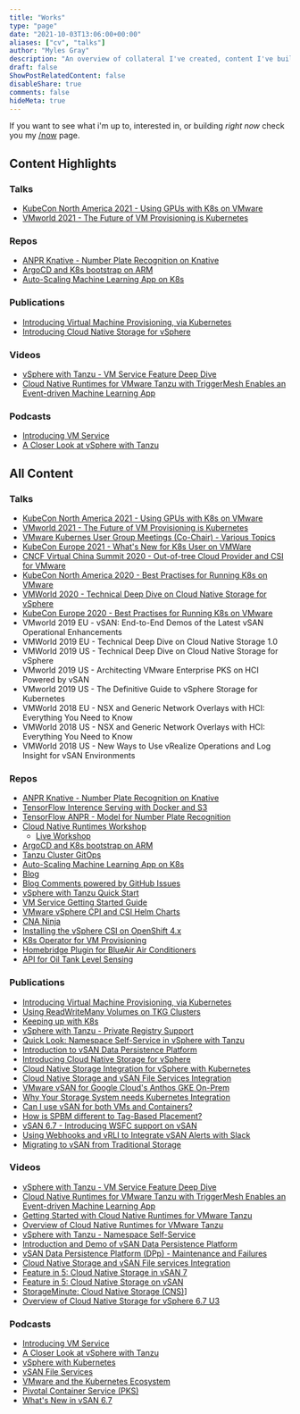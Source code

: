 ```yaml
---
title: "Works"
type: "page"
date: "2021-10-03T13:06:00+00:00"
aliases: ["cv", "talks"]
author: "Myles Gray"
description: "An overview of collateral I've created, content I've built and presentations I've done."
draft: false
ShowPostRelatedContent: false
disableShare: true
comments: false
hideMeta: true
---
```


If you want to see what i'm up to, interested in, or building _right now_ check you my [/now](/now) page.

## Content Highlights

### Talks

* [KubeCon North America 2021 - Using GPUs with K8s on VMware](https://www.youtube.com/watch?v=_NYjvz92O58&list=PLj6h78yzYM2Nd1U4RMhv7v88fdiFqeYAP&index=110)
* [VMworld 2021 - The Future of VM Provisioning is Kubernetes](https://www.vmware.com/vmworld/en/video-library/video-landing.html?sessionid=1620916120137001sGMu)

### Repos

* [ANPR Knative - Number Plate Recognition on Knative](https://github.com/mylesagray/anpr-knative)
* [ArgoCD and K8s bootstrap on ARM](https://github.com/mylesagray/home-cluster-gitops)
* [Auto-Scaling Machine Learning App on K8s](https://github.com/mylesagray/a-new-hope-app)

### Publications

* [Introducing Virtual Machine Provisioning, via Kubernetes](https://core.vmware.com/blog/introducing-virtual-machine-provisioning-kubernetes-vm-service)
* [Introducing Cloud Native Storage for vSphere](https://blogs.vmware.com/virtualblocks/2019/08/14/introducing-cloud-native-storage-for-vsphere/)

### Videos

* [vSphere with Tanzu - VM Service Feature Deep Dive](https://www.youtube.com/watch?v=qmtsNjjfe8w)
* [Cloud Native Runtimes for VMware Tanzu with TriggerMesh Enables an Event-driven Machine Learning App](https://www.youtube.com/watch?v=3rD-O_DyHOs)

### Podcasts

* [Introducing VM Service](https://open.spotify.com/episode/2oe71m6512x1TWNFRTp8hR?si=mk0y2C-YS9SihakqQ9_4bw)
* [A Closer Look at vSphere with Tanzu](https://open.spotify.com/episode/7q89CfdmkkDUgzLq9rdcgX?si=8c4af8cfb6bb4d05)

## All Content

### Talks

* [KubeCon North America 2021 - Using GPUs with K8s on VMware](https://www.youtube.com/watch?v=_NYjvz92O58&list=PLj6h78yzYM2Nd1U4RMhv7v88fdiFqeYAP&index=110)
* [VMworld 2021 - The Future of VM Provisioning is Kubernetes](https://www.vmware.com/vmworld/en/video-library/video-landing.html?sessionid=1620916120137001sGMu)
* [VMware Kubernes User Group Meetings (Co-Chair) - Various Topics](https://www.youtube.com/watch?v=C5n2pwW88M0&list=PLLQ5bXz-ZHKWQ5aKrO1eWD_tW-3dhb6jU)
* [KubeCon Europe 2021 - What's New for K8s User on VMWare](https://www.youtube.com/watch?v=O9v0G5VXHZw)
* [CNCF Virtual China Summit 2020 - Out-of-tree Cloud Provider and CSI for VMware](https://www.youtube.com/watch?v=q21PDsdR2HA)
* [KubeCon North America 2020 - Best Practises for Running K8s on VMware](https://www.youtube.com/watch?v=fAXNCNqPW1s)
* [VMWorld 2020 - Technical Deep Dive on Cloud Native Storage for vSphere](https://www.vmware.com/vmworld/en/video-library/video-landing.html?sessionid=1589461989051001PNQJ)
* [KubeCon Europe 2020 - Best Practises for Running K8s on VMware](https://www.youtube.com/watch?v=VJ5FK-QrtHY)
* VMworld 2019 EU - vSAN: End-to-End Demos of the Latest vSAN Operational Enhancements
* VMWorld 2019 EU - Technical Deep Dive on Cloud Native Storage 1.0
* VMWorld 2019 US - Technical Deep Dive on Cloud Native Storage for vSphere
* VMworld 2019 US - Architecting VMware Enterprise PKS on HCI Powered by vSAN
* VMworld 2019 US - The Definitive Guide to vSphere Storage for Kubernetes
* VMWorld 2018 EU - NSX and Generic Network Overlays with HCI: Everything You Need to Know
* VMWorld 2018 US - NSX and Generic Network Overlays with HCI: Everything You Need to Know
* VMWorld 2018 US - New Ways to Use vRealize Operations and Log Insight for vSAN Environments

### Repos

* [ANPR Knative - Number Plate Recognition on Knative](https://github.com/mylesagray/anpr-knative)
* [TensorFlow Interence Serving with Docker and S3](https://github.com/mylesagray/docker-tensorflow-s3)
* [TensorFlow ANPR - Model for Number Plate Recognition](https://github.com/mylesagray/tensorflow-anpr)
* [Cloud Native Runtimes Workshop](https://github.com/mylesagray/tanzu-cloudnativeruntimes-eventing-workshop)
  * [Live Workshop](https://tanzu.vmware.com/developer/get-workshop/lab-cnr-eventing)
* [ArgoCD and K8s bootstrap on ARM](https://github.com/mylesagray/home-cluster-gitops)
* [Tanzu Cluster GitOps](https://github.com/mylesagray/tanzu-cluster-gitops)
* [Auto-Scaling Machine Learning App on K8s](https://github.com/mylesagray/a-new-hope-app)
* [Blog](https://github.com/mylesagray/blog)
* [Blog Comments powered by GitHub Issues](https://github.com/mylesagray/blog-comments/issues)
* [vSphere with Tanzu Quick Start](https://github.com/vsphere-tmm/vsphere-with-tanzu-quick-start)
* [VM Service Getting Started Guide](https://github.com/vsphere-tmm/vm-service-quick-start)
* [VMware vSphere CPI and CSI Helm Charts](https://github.com/vsphere-tmm/helm-charts)
* [CNA Ninja](https://github.com/mylesagray/cna-ninja)
* [Installing the vSphere CSI on OpenShift 4.x](https://github.com/vsphere-tmm/ocp-vsphere-csi)
* [K8s Operator for VM Provisioning](https://github.com/mylesagray/vspherecompute-operator)
* [Homebridge Plugin for BlueAir Air Conditioners](https://github.com/mylesagray/homebridge-blueair)
* [API for Oil Tank Level Sensing](https://github.com/mylesagray/boilerjuice-tank-api)

### Publications

* [Introducing Virtual Machine Provisioning, via Kubernetes](https://core.vmware.com/blog/introducing-virtual-machine-provisioning-kubernetes-vm-service)
* [Using ReadWriteMany Volumes on TKG Clusters](https://core.vmware.com/blog/using-readwritemany-volumes-tkg-clusters)
* [Keeping up with K8s](https://core.vmware.com/blog/keeping-k8s)
* [vSphere with Tanzu - Private Registry Support](https://core.vmware.com/blog/vsphere-tanzu-private-registry-support)
* [Quick Look: Namespace Self-Service in vSphere with Tanzu](https://core.vmware.com/blog/quick-look-namespace-self-service-vsphere-tanzu)
* [Introduction to vSAN Data Persistence Platform](https://blogs.vmware.com/virtualblocks/2021/02/04/introduction-vsan-data-persistence-platform/)
* [Introducing Cloud Native Storage for vSphere](https://blogs.vmware.com/virtualblocks/2019/08/14/introducing-cloud-native-storage-for-vsphere/)
* [Cloud Native Storage Integration for vSphere with Kubernetes](https://blogs.vmware.com/virtualblocks/2020/04/20/cloud-native-storage-integration-for-vsphere-with-kubernetes/)
* [Cloud Native Storage and vSAN File Services Integration](https://blogs.vmware.com/virtualblocks/2020/03/12/cloud-native-storage-and-vsan-file-services-integration/)
* [VMware vSAN for Google Cloud's Anthos GKE On-Prem](https://blogs.vmware.com/virtualblocks/2019/08/08/vmware-vsan-for-google-clouds-anthos-gke-on-prem/)
* [Why Your Storage System needs Kubernetes Integration](https://blogs.vmware.com/virtualblocks/2019/01/29/why-your-storage-system-needs-kubernetes-integration/)
* [Can I use vSAN for both VMs and Containers?](https://blogs.vmware.com/virtualblocks/2019/01/21/can-i-use-vsan-for-both-vms-and-containers/)
* [How is SPBM different to Tag-Based Placement?](https://blogs.vmware.com/virtualblocks/2018/07/19/how-is-spbm-different-to-tag-based-placement/)
* [vSAN 6.7 - Introducing WSFC support on vSAN](https://blogs.vmware.com/virtualblocks/2018/04/18/vsan-6-7-introducing-wsfc-support-vsan/)
* [Using Webhooks and vRLI to Integrate vSAN Alerts with Slack](https://blogs.vmware.com/virtualblocks/2018/06/21/using-webhooks-and-vrli-to-integrate-vsan-alerts-with-slack/)
* [Migrating to vSAN from Traditional Storage](https://core.vmware.com/resource/migrating-vsan)

### Videos

* [vSphere with Tanzu - VM Service Feature Deep Dive](https://www.youtube.com/watch?v=qmtsNjjfe8w)
* [Cloud Native Runtimes for VMware Tanzu with TriggerMesh Enables an Event-driven Machine Learning App](https://www.youtube.com/watch?v=3rD-O_DyHOs)
* [Getting Started with Cloud Native Runtimes for VMware Tanzu](https://www.youtube.com/watch?v=ieELpocz3-I)
* [Overview of Cloud Native Runtimes for VMware Tanzu](https://www.youtube.com/watch?v=jAZeDkMAUxM)
* [vSphere with Tanzu - Namespace Self-Service](https://www.youtube.com/watch?v=W7fYdlQdjaA)
* [Introduction and Demo of vSAN Data Persistence Platform](https://www.youtube.com/watch?v=QHY9nbPJltw)
* [vSAN Data Persistence Platform (DPp) - Maintenance and Failures](https://www.youtube.com/watch?v=4UOt737i4RA)
* [Cloud Native Storage and vSAN File services Integration](https://www.youtube.com/watch?v=GUtG-4urGFA)
* [Feature in 5: Cloud Native Storage in vSAN 7](https://www.youtube.com/watch?v=meijpNsgo_A)
* [Feature in 5: Cloud Native Storage on vSAN](https://www.youtube.com/watch?v=BidrY0jUHBQ)
* [StorageMinute: Cloud Native Storage (CNS)](https://www.youtube.com/watch?v=SYqaLeF3_qQ)]
* [Overview of Cloud Native Storage for vSphere 6.7 U3](https://www.youtube.com/watch?v=CZUBuWCgeDQ)

### Podcasts

* [Introducing VM Service](https://open.spotify.com/episode/2oe71m6512x1TWNFRTp8hR?si=mk0y2C-YS9SihakqQ9_4bw)
* [A Closer Look at vSphere with Tanzu](https://open.spotify.com/episode/7q89CfdmkkDUgzLq9rdcgX?si=8c4af8cfb6bb4d05)
* [vSphere with Kubernetes](https://open.spotify.com/episode/0EAtTT8TnD2VPrvWIs6a7A?si=WSLdIFxDTQy3FNsgQDxv9Q)
* [vSAN File Services](https://open.spotify.com/episode/40sdvJ3SWLf8Yhk9L565Vg?si=9d23937575c74c04)
* [VMware and the Kubernetes Ecosystem](https://open.spotify.com/episode/4cf8VBaKMTWMfrjDkCGds1?si=VCTpiP-pQYmBLsGl33dLog)
* [Pivotal Container Service (PKS)](https://www.vspeakingpodcast.com/e/pivotal-container-service-pks/)
* [What's New in vSAN 6.7](https://www.vspeakingpodcast.com/e/whats-new-in-vsan-67/)

